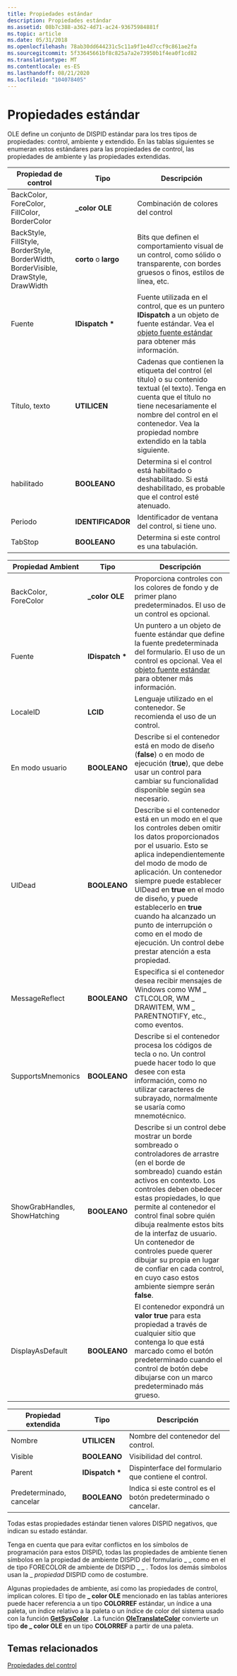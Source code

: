 ```yaml
---
title: Propiedades estándar
description: Propiedades estándar
ms.assetid: 08b7c388-a362-4d71-ac24-93675984881f
ms.topic: article
ms.date: 05/31/2018
ms.openlocfilehash: 78ab30dd644231c5c11a9f1e4d7ccf9c861ae2fa
ms.sourcegitcommit: 5f33645661bf8c825a7a2e73950b1f4ea0f1cd82
ms.translationtype: MT
ms.contentlocale: es-ES
ms.lasthandoff: 08/21/2020
ms.locfileid: "104078405"
---
```

# <a name="standard-properties"></a>Propiedades estándar

OLE define un conjunto de DISPID estándar para los tres tipos de propiedades: control, ambiente y extendido. En las tablas siguientes se enumeran estos estándares para las propiedades de control, las propiedades de ambiente y las propiedades extendidas.



| Propiedad de control                                                                               | Tipo                             | Descripción                                                                                                                                                                                                                              |
|------------------------------------------------------------------------------------------------|----------------------------------|------------------------------------------------------------------------------------------------------------------------------------------------------------------------------------------------------------------------------------------|
| BackColor, ForeColor, FillColor, BorderColor<br/>                                        | **\_color OLE**<br/>        | Combinación de colores del control<br/>                                                                                                                                                                                                    |
| BackStyle, FillStyle, BorderStyle, BorderWidth, BorderVisible, DrawStyle, DrawWidth<br/> | **corto** o **largo**<br/> | Bits que definen el comportamiento visual de un control, como sólido o transparente, con bordes gruesos o finos, estilos de línea, etc.<br/>                                                                                    |
| Fuente<br/>                                                                                | **IDispatch \***<br/>      | Fuente utilizada en el control, que es un puntero **IDispatch** a un objeto de fuente estándar. Vea el [objeto fuente estándar](standard-font-object.md) para obtener más información.<br/>                                                         |
| Título, texto<br/>                                                                       | **UTILICEN**<br/>              | Cadenas que contienen la etiqueta del control (el título) o su contenido textual (el texto). Tenga en cuenta que el título no tiene necesariamente el nombre del control en el contenedor. Vea la propiedad nombre extendido en la tabla siguiente.<br/> |
| habilitado<br/>                                                                             | **BOOLEANO**<br/>              | Determina si el control está habilitado o deshabilitado. Si está deshabilitado, es probable que el control esté atenuado.<br/>                                                                                                                           |
| Periodo<br/>                                                                              | **IDENTIFICADOR**<br/>              | Identificador de ventana del control, si tiene uno.<br/>                                                                                                                                                                              |
| TabStop<br/>                                                                             | **BOOLEANO**<br/>              | Determina si este control es una tabulación.<br/>                                                                                                                                                                                |



 



| Propiedad Ambient                         | Tipo                        | Descripción                                                                                                                                                                                                                                                                                                                                                                                            |
|------------------------------------------|-----------------------------|--------------------------------------------------------------------------------------------------------------------------------------------------------------------------------------------------------------------------------------------------------------------------------------------------------------------------------------------------------------------------------------------------------|
| BackColor, ForeColor<br/>          | **\_color OLE**<br/>   | Proporciona controles con los colores de fondo y de primer plano predeterminados. El uso de un control es opcional.<br/>                                                                                                                                                                                                                                                                                          |
| Fuente<br/>                          | **IDispatch \***<br/> | Un puntero a un objeto de fuente estándar que define la fuente predeterminada del formulario. El uso de un control es opcional. Vea el [objeto fuente estándar](standard-font-object.md) para obtener más información.<br/>                                                                                                                                                                                                    |
| LocaleID<br/>                      | **LCID**<br/>         | Lenguaje utilizado en el contenedor. Se recomienda el uso de un control.<br/>                                                                                                                                                                                                                                                                                                                        |
| En modo usuario<br/>                      | **BOOLEANO**<br/>         | Describe si el contenedor está en modo de diseño (**false**) o en modo de ejecución (**true**), que debe usar un control para cambiar su funcionalidad disponible según sea necesario.<br/>                                                                                                                                                                                                                      |
| UIDead<br/>                        | **BOOLEANO**<br/>         | Describe si el contenedor está en un modo en el que los controles deben omitir los datos proporcionados por el usuario. Esto se aplica independientemente del modo de modo de aplicación. Un contenedor siempre puede establecer UIDead en **true** en el modo de diseño, y puede establecerlo en **true** cuando ha alcanzado un punto de interrupción o como en el modo de ejecución. Un control debe prestar atención a esta propiedad.<br/>                                                                |
| MessageReflect<br/>                | **BOOLEANO**<br/>         | Especifica si el contenedor desea recibir mensajes de Windows como WM \_ CTLCOLOR, WM \_ DRAWITEM, WM \_ PARENTNOTIFY, etc., como eventos.<br/>                                                                                                                                                                                                                                           |
| SupportsMnemonics<br/>             | **BOOLEANO**<br/>         | Describe si el contenedor procesa los códigos de tecla o no. Un control puede hacer todo lo que desee con esta información, como no utilizar caracteres de subrayado, normalmente se usaría como mnemotécnico.<br/>                                                                                                                                                                                                 |
| ShowGrabHandles, ShowHatching<br/> | **BOOLEANO**<br/>         | Describe si un control debe mostrar un borde sombreado o controladores de arrastre (en el borde de sombreado) cuando están activos en contexto. Los controles deben obedecer estas propiedades, lo que permite al contenedor el control final sobre quién dibuja realmente estos bits de la interfaz de usuario. Un contenedor de controles puede querer dibujar su propia en lugar de confiar en cada control, en cuyo caso estos ambiente siempre serán **false**.<br/> |
| DisplayAsDefault<br/>              | **BOOLEANO**<br/>         | El contenedor expondrá un **valor true** para esta propiedad a través de cualquier sitio que contenga lo que está marcado como el botón predeterminado cuando el control de botón debe dibujarse con un marco predeterminado más grueso.<br/>                                                                                                                                                                                         |



 



| Propiedad extendida          | Tipo                        | Descripción                                                           |
|----------------------------|-----------------------------|-----------------------------------------------------------------------|
| Nombre<br/>            | **UTILICEN**<br/>         | Nombre del contenedor del control.<br/>                      |
| Visible<br/>         | **BOOLEANO**<br/>         | Visibilidad del control.<br/>                                  |
| Parent<br/>          | **IDispatch \***<br/> | Dispinterface del formulario que contiene el control.<br/>      |
| Predeterminado, cancelar<br/> | **BOOLEANO**<br/>         | Indica si este control es el botón predeterminado o cancelar.<br/> |



 

Todas estas propiedades estándar tienen valores DISPID negativos, que indican su estado estándar.

Tenga en cuenta que para evitar conflictos en los símbolos de programación para estos DISPID, todas las propiedades de ambiente tienen símbolos en la propiedad de ambiente DISPID del formulario \_ \_  como en el de tipo FORECOLOR de ambiente de DISPID \_ \_ . Todos los demás símbolos usan la \_ *propiedad* DISPID como de costumbre.

Algunas propiedades de ambiente, así como las propiedades de control, implican colores. El tipo de **\_ color OLE** mencionado en las tablas anteriores puede hacer referencia a un tipo **COLORREF** estándar, un índice a una paleta, un índice relativo a la paleta o un índice de color del sistema usado con la función [**GetSysColor**](/windows/desktop/api/winuser/nf-winuser-getsyscolor) . La función [**OleTranslateColor**](/windows/desktop/api/OleCtl/nf-olectl-oletranslatecolor) convierte un tipo **de \_ color OLE** en un tipo **COLORREF** a partir de una paleta.

## <a name="related-topics"></a>Temas relacionados

<dl> <dt>

[Propiedades del control](control-properties.md)
</dt> </dl>

 

